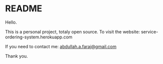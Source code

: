 # README

Hello.

This is a personal project, totaly open source.
To visit the website: service-ordering-system.herokuapp.com

If you need to contact me: abdullah.a.faraj@gmail.com

Thank you.
